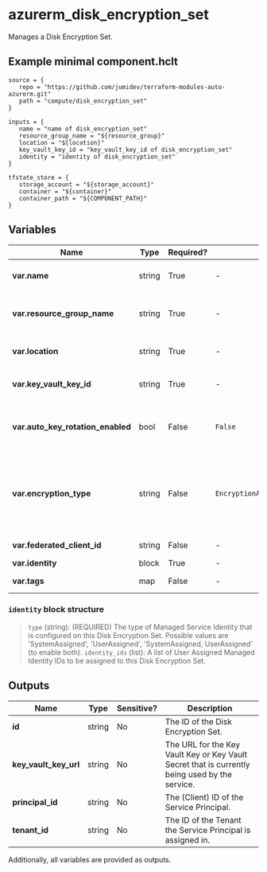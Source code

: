 # azurerm_disk_encryption_set

Manages a Disk Encryption Set.

## Example minimal component.hclt

```hcl
source = {
   repo = "https://github.com/jumidev/terraform-modules-auto-azurerm.git" 
   path = "compute/disk_encryption_set" 
}

inputs = {
   name = "name of disk_encryption_set" 
   resource_group_name = "${resource_group}" 
   location = "${location}" 
   key_vault_key_id = "key_vault_key_id of disk_encryption_set" 
   identity = "identity of disk_encryption_set" 
}

tfstate_store = {
   storage_account = "${storage_account}" 
   container = "${container}" 
   container_path = "${COMPONENT_PATH}" 
}

```

## Variables

| Name | Type | Required? |  Default  |  possible values |  Description |
| ---- | ---- | --------- |  ----------- | ----------- | ----------- |
| **var.name** | string | True | -  |  -  |  The name of the Disk Encryption Set. Changing this forces a new resource to be created. | 
| **var.resource_group_name** | string | True | -  |  -  |  Specifies the name of the Resource Group where the Disk Encryption Set should exist. Changing this forces a new resource to be created. | 
| **var.location** | string | True | -  |  -  |  Specifies the Azure Region where the Disk Encryption Set exists. Changing this forces a new resource to be created. | 
| **var.key_vault_key_id** | string | True | -  |  -  |  Specifies the URL to a Key Vault Key (either from a Key Vault Key, or the Key URL for the Key Vault Secret). | 
| **var.auto_key_rotation_enabled** | bool | False | `False`  |  `true`, `false`  |  Boolean flag to specify whether Azure Disk Encryption Set automatically rotates the encryption Key to latest version or not. Possible values are `true` or `false`. Defaults to `false`. | 
| **var.encryption_type** | string | False | `EncryptionAtRestWithCustomerKey`  |  `EncryptionAtRestWithCustomerKey`, `EncryptionAtRestWithPlatformAndCustomerKeys`, `ConfidentialVmEncryptedWithCustomerKey`  |  The type of key used to encrypt the data of the disk. Possible values are `EncryptionAtRestWithCustomerKey`, `EncryptionAtRestWithPlatformAndCustomerKeys` and `ConfidentialVmEncryptedWithCustomerKey`. Defaults to `EncryptionAtRestWithCustomerKey`. Changing this forces a new resource to be created. | 
| **var.federated_client_id** | string | False | -  |  -  |  Multi-tenant application client id to access key vault in a different tenant. | 
| **var.identity** | block | True | -  |  -  |  An `identity` block. | 
| **var.tags** | map | False | -  |  -  |  A mapping of tags to assign to the Disk Encryption Set. | 

### `identity` block structure

> `type` (string): (REQUIRED) The type of Managed Service Identity that is configured on this Disk Encryption Set. Possible values are 'SystemAssigned', 'UserAssigned', 'SystemAssigned, UserAssigned' (to enable both).
> `identity_ids` (list): A list of User Assigned Managed Identity IDs to be assigned to this Disk Encryption Set.



## Outputs

| Name | Type | Sensitive? | Description |
| ---- | ---- | --------- | --------- |
| **id** | string | No  | The ID of the Disk Encryption Set. | 
| **key_vault_key_url** | string | No  | The URL for the Key Vault Key or Key Vault Secret that is currently being used by the service. | 
| **principal_id** | string | No  | The (Client) ID of the Service Principal. | 
| **tenant_id** | string | No  | The ID of the Tenant the Service Principal is assigned in. | 

Additionally, all variables are provided as outputs.
